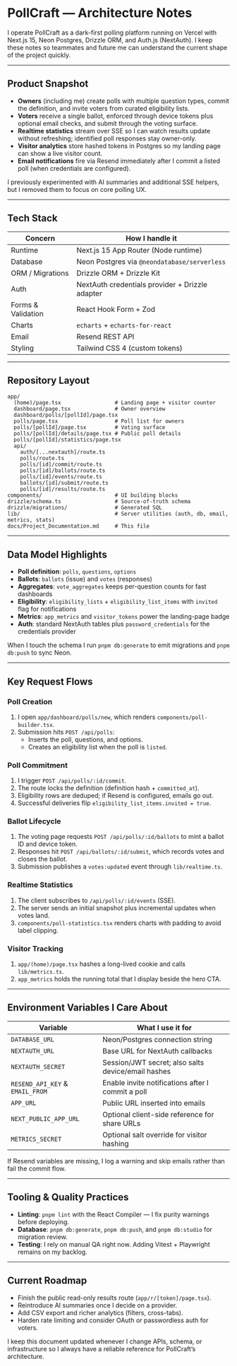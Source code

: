 # PollCraft — Architecture Notes

I operate PollCraft as a dark-first polling platform running on Vercel with Next.js 15, Neon Postgres, Drizzle ORM, and Auth.js (NextAuth). I keep these notes so teammates and future me can understand the current shape of the project quickly.

---

## Product Snapshot

- **Owners** (including me) create polls with multiple question types, commit the definition, and invite voters from curated eligibility lists.
- **Voters** receive a single ballot, enforced through device tokens plus optional email checks, and submit through the voting surface.
- **Realtime statistics** stream over SSE so I can watch results update without refreshing; identified poll responses stay owner-only.
- **Visitor analytics** store hashed tokens in Postgres so my landing page can show a live visitor count.
- **Email notifications** fire via Resend immediately after I commit a listed poll (when credentials are configured).

I previously experimented with AI summaries and additional SSE helpers, but I removed them to focus on core polling UX.

---

## Tech Stack

| Concern            | How I handle it                                 |
| ------------------ | ----------------------------------------------- |
| Runtime            | Next.js 15 App Router (Node runtime)            |
| Database           | Neon Postgres via `@neondatabase/serverless`    |
| ORM / Migrations   | Drizzle ORM + Drizzle Kit                       |
| Auth               | NextAuth credentials provider + Drizzle adapter |
| Forms & Validation | React Hook Form + Zod                           |
| Charts             | `echarts` + `echarts-for-react`                 |
| Email              | Resend REST API                                 |
| Styling            | Tailwind CSS 4 (custom tokens)                  |

---

## Repository Layout

```
app/
  (home)/page.tsx                 # Landing page + visitor counter
  dashboard/page.tsx              # Owner overview
  dashboard/polls/[pollId]/page.tsx
  polls/page.tsx                  # Poll list for owners
  polls/[pollId]/page.tsx         # Voting surface
  polls/[pollId]/details/page.tsx # Public poll details
  polls/[pollId]/statistics/page.tsx
  api/
    auth/[...nextauth]/route.ts
    polls/route.ts
    polls/[id]/commit/route.ts
    polls/[id]/ballots/route.ts
    polls/[id]/events/route.ts
    ballots/[id]/submit/route.ts
    polls/[id]/results/route.ts
components/                       # UI building blocks
drizzle/schema.ts                 # Source-of-truth schema
drizzle/migrations/               # Generated SQL
lib/                              # Server utilities (auth, db, email, metrics, stats)
docs/Project_Documentation.md     # This file
```

---

## Data Model Highlights

- **Poll definition**: `polls`, `questions`, `options`
- **Ballots**: `ballots` (issue) and `votes` (responses)
- **Aggregates**: `vote_aggregates` keeps per-question counts for fast dashboards
- **Eligibility**: `eligibility_lists` + `eligibility_list_items` with `invited` flag for notifications
- **Metrics**: `app_metrics` and `visitor_tokens` power the landing-page badge
- **Auth**: standard NextAuth tables plus `password_credentials` for the credentials provider

When I touch the schema I run `pnpm db:generate` to emit migrations and `pnpm db:push` to sync Neon.

---

## Key Request Flows

### Poll Creation

1. I open `app/dashboard/polls/new`, which renders `components/poll-builder.tsx`.
2. Submission hits `POST /api/polls`:
   - Inserts the poll, questions, and options.
   - Creates an eligibility list when the poll is `listed`.

### Poll Commitment

1. I trigger `POST /api/polls/:id/commit`.
2. The route locks the definition (definition hash + `committed_at`).
3. Eligibility rows are deduped; if Resend is configured, emails go out.
4. Successful deliveries flip `eligibility_list_items.invited = true`.

### Ballot Lifecycle

1. The voting page requests `POST /api/polls/:id/ballots` to mint a ballot ID and device token.
2. Responses hit `POST /api/ballots/:id/submit`, which records votes and closes the ballot.
3. Submission publishes a `votes:updated` event through `lib/realtime.ts`.

### Realtime Statistics

1. The client subscribes to `/api/polls/:id/events` (SSE).
2. The server sends an initial snapshot plus incremental updates when votes land.
3. `components/poll-statistics.tsx` renders charts with padding to avoid label clipping.

### Visitor Tracking

1. `app/(home)/page.tsx` hashes a long-lived cookie and calls `lib/metrics.ts`.
2. `app_metrics` holds the running total that I display beside the hero CTA.

---

## Environment Variables I Care About

| Variable                        | What I use it for                                              |
| ------------------------------- | -------------------------------------------------------------- |
| `DATABASE_URL`                  | Neon/Postgres connection string                                |
| `NEXTAUTH_URL`                  | Base URL for NextAuth callbacks                                |
| `NEXTAUTH_SECRET`               | Session/JWT secret; also salts device/email hashes             |
| `RESEND_API_KEY` & `EMAIL_FROM` | Enable invite notifications after I commit a poll              |
| `APP_URL`                       | Public URL inserted into emails                                |
| `NEXT_PUBLIC_APP_URL`           | Optional client-side reference for share URLs                  |
| `METRICS_SECRET`                | Optional salt override for visitor hashing                     |

If Resend variables are missing, I log a warning and skip emails rather than fail the commit flow.

---

## Tooling & Quality Practices

- **Linting**: `pnpm lint` with the React Compiler — I fix purity warnings before deploying.
- **Database**: `pnpm db:generate`, `pnpm db:push`, and `pnpm db:studio` for migration review.
- **Testing**: I rely on manual QA right now. Adding Vitest + Playwright remains on my backlog.

---

## Current Roadmap

- Finish the public read-only results route (`app/r/[token]/page.tsx`).
- Reintroduce AI summaries once I decide on a provider.
- Add CSV export and richer analytics (filters, cross-tabs).
- Harden rate limiting and consider OAuth or passwordless auth for voters.

I keep this document updated whenever I change APIs, schema, or infrastructure so I always have a reliable reference for PollCraft’s architecture.

